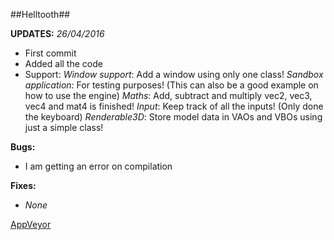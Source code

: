 ##Helltooth##

**UPDATES:**
*26/04/2016*
 - First commit
 - Added all the code 
 - Support:
 *Window support*: Add a window using only one class!
 *Sandbox application*: For testing purposes! (This can also be a good example on how to use the engine)
 *Maths*: Add, subtract and multiply vec2, vec3, vec4 and mat4 is finished!
 *Input*: Keep track of all the inputs! (Only done the keyboard)
 *Renderable3D*: Store model data in VAOs and VBOs using just a simple class! 

**Bugs:**
- I am getting an error on compilation

**Fixes:**
- *None*

[AppVeyor](https://ci.appveyor.com/api/github/webhook?id=yqes1a5gyu52ggtt)
